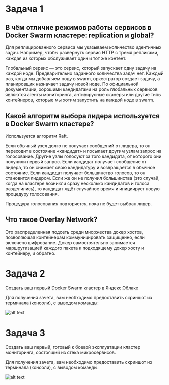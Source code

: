 # Задача 1

## В чём отличие режимов работы сервисов в Docker Swarm кластере: replication и global?

Для реплицированного сервиса мы указываем количество идентичных задач. Например, чтобы развернуть сервис HTTP с тремя репликами, каждая из которых обслуживает один и тот же контент.

Глобальный сервис — это сервис, который запускает одну задачу на каждой ноде. Предварительно заданного количества задач нет. Каждый раз, когда мы добавляем ноду в swarm, оркестратор создает задачу, а планировщик назначает задачу новой ноде. По официальной документации, хорошими кандидатами на роль глобальных сервисов являются агенты мониторинга, антивирусные сканеры или другие типы контейнеров, которые мы хотим запустить на каждой ноде в swarm. 

## Какой алгоритм выбора лидера используется в Docker Swarm кластере?

Используется алгоритм Raft.

Если обычный узел долго не получает сообщений от лидера, то он переходит в состояние «кандидат» и посылает другим узлам запрос на голосование. Другие узлы голосуют за того кандидата, от которого они получили первый запрос. Если кандидат получает сообщение от лидера, то он снимает свою кандидатуру и возвращается в обычное состояние. Если кандидат получает большинство голосов, то он становится лидером. Если же он не получил большинства (это случай, когда на кластере возникли сразу несколько кандидатов и голоса разделились), то кандидат ждёт случайное время и инициирует новую процедуру голосования.

Процедура голосования повторяется, пока не будет выбран лидер.

## Что такое Overlay Network?

Это распределенная подсеть среди мноржества докер хостов, позволяющая контейнерам коммуницировать защищенно, если включено шифрование. Докер самостоятельно занимается маршрутизацией каждого пакета к подходящему докер хосту и контейнеру, и обратно.

# Задача 2

Создать ваш первый Docker Swarm кластер в Яндекс.Облаке

Для получения зачета, вам необходимо предоставить скриншот из терминала (консоли), с выводом команды:

![alt text]()

# Задача 3

Создать ваш первый, готовый к боевой эксплуатации кластер мониторинга, состоящий из стека микросервисов.

Для получения зачета, вам необходимо предоставить скриншот из терминала (консоли), с выводом команды:

![alt text]()
